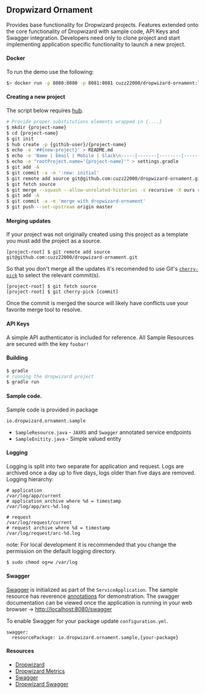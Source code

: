 ## Dropwizard Ornament

Provides base functionality for Dropwizard projects. Features extended onto the core functionality of Dropwizard with sample code, API Keys and Swagger integration. Developers need only to clone project and start implementing application specific functionality to launch a new project.

#### Docker
To run the demo use the following:

```bash
$> docker run -p 8080:8080 -p 8081:8081 cuzz22000/dropwizard-ornament:latest
```

#### Creating a new project

The script below requires [hub](https://github.com/github/hub).

```bash
# Provide proper substitutions elements wrapped in {....}
$ mkdir {project-name}
$ cd {project-name}
$ git init
$ hub create -p {githib-user}/{project-name}
$ echo -e '##{new-project}' > README.md
$ echo -e 'Name | Email | Mobile | Slack\n-----|-------|--------|------\n{your-name} | {email} | {cell-#} | {slack-username}' > OWNERS.md 
$ echo -e "rootProject.name='{project-name}'" > settings.gradle
$ git add -A
$ git commit -a -m ':new: initial'
$ git remote add source git@github.com:cuzz22000/dropwizard-ornament.git
$ git fetch source
$ git merge --squash --allow-unrelated-histories -s recursive -X ours remotes/source/master
$ git add -A
$ git commit -a -m 'merge with dropwizard-ornament'
$ git push --set-upstream origin master

```

#### Merging updates
If your project was not originally created using this project as a template you must add the project as a source.
 ```
[project-root] $ git remote add source git@github.com:cuzz22000/dropwizard-ornament.git
 ```
So that you don't merge all the updates it's recomended to use Git's [`cherry-pick`](http://git-scm.com/docs/git-cherry-pick) to select the relevant commit(s). 

```
[project-root] $ git fetch source
[project-root] $ git cherry-pick [commit]
```
Once the commit is merged the source will likely have conflicts use your favorite merge tool to resolve.

#### API Keys
A simple API authenticator is included for reference. All Sample Resources are secured with the key `foobar!`


#### Building
```bash
$ gradle
# running the dropwizard project
$ gradle run
```

#### Sample code.
Sample code is provided in package 

`io.dropwizard.ornament.sample`

 * `SampleResource.java` - `JAXRS` and `Swagger` annotated service endpoints
 * `SampleEnitity.java` - Simple valued entity

#### Logging
Logging is split into two separate for application and request. Logs are archived once a day up to five days, logs older than five days are removed.
Logging hierarchy:

```
# application
/var/log/app/current
# application archive where %d = timestamp
/var/log/app/arc-%d.log

# request
/var/log/request/current
# request archive where %d = timestamp
/var/log/request/arc-%d.log 

```
note: For local development it is recommended that you change the permission on the default logging directory. 

```bash
$ sudo chmod og+w /var/log
```

#### Swagger
[Swagger](http://swagger.io/) is initialized as part of the `ServiceApplication`. The sample resource has reverence [annotations](https://github.com/swagger-api/swagger-core/wiki/Annotations) for demonstration. The swagger documentation can be viewed once the application is running in your web browser -> [http://localhost:8080/swagger](http://localhost:8080/swagger)

To enable Swagger for your package update `configuration.yml`.
```
swagger:
  resourcePackage: io.dropwizard.ornament.sample,{your-package}
```

#### Resources
 * [Dropwizard](http://www.dropwizard.io/)
 * [Dropwizard Metrics](https://dropwizard.github.io/metrics/3.1.0/)
 * [Swagger](http://swagger.io/)
 * [Dropwizard Swagger](https://github.com/federecio/dropwizard-swagger)


